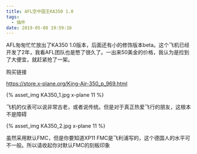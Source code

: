 ```yaml
---
title: AFL空中国王KA350 1.0
tags:
  - 插件
date: 2019-05-08 19:59:16
---
```

AFL匆匆忙忙放出了KA350 1.0版本，后面还有小的修饰版本beta。这个飞机已经开发了2年，我看AFL团队也是憋了很久了。一出来50美金的价格，我认为是捡到了大便宜，就赶紧抢了一架。

购买链接

https://store.x-plane.org/King-Air-350_p_969.html

{% asset_img KA350_1.jpg x-plane 11 %}

飞机的仪表可以说非常古老，或者说传统。但是对于真正热爱飞行的朋友，这根本不是障碍

{% asset_img KA350_2.jpg x-plane 11 %}

虽然采用默认FMC，但是你要知道XP11 FMC是飞利浦写的，这个德国人的水平可不一般。所以请收起你对默认FMC的刻板印象